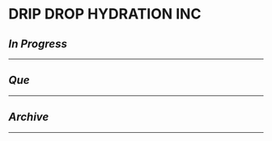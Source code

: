 # DRIP DROP HYDRATION INC

## *In Progress*

--------------------

## *Que*

-----------------------------------
## *Archive*

-----------------------------------
